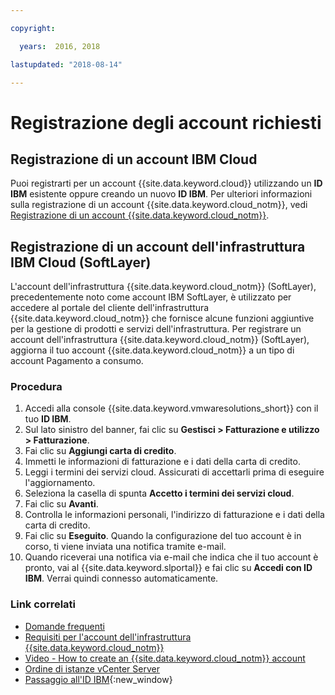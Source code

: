 ```yaml
---

copyright:

  years:  2016, 2018

lastupdated: "2018-08-14"

---
```


# Registrazione degli account richiesti

## Registrazione di un account IBM Cloud

Puoi registrarti per un account {{site.data.keyword.cloud}} utilizzando un **ID IBM** esistente oppure creando un nuovo **ID IBM**. Per ulteriori informazioni sulla registrazione di un account {{site.data.keyword.cloud_notm}}, vedi [Registrazione di un account {{site.data.keyword.cloud_notm}}](https://console.bluemix.net/docs/account/adminpublic.html#signing-up-for-ibm-cloud).

## Registrazione di un account dell'infrastruttura IBM Cloud (SoftLayer)

L'account dell'infrastruttura {{site.data.keyword.cloud_notm}} (SoftLayer), precedentemente noto come account IBM SoftLayer, è utilizzato per accedere al portale del cliente dell'infrastruttura {{site.data.keyword.cloud_notm}} che fornisce alcune funzioni aggiuntive per la gestione di prodotti e servizi dell'infrastruttura. Per registrare un account dell'infrastruttura {{site.data.keyword.cloud_notm}} (SoftLayer), aggiorna il tuo account {{site.data.keyword.cloud_notm}} a un tipo di account Pagamento a consumo.

### Procedura

1. Accedi alla console {{site.data.keyword.vmwaresolutions_short}} con il tuo **ID IBM**.
2. Sul lato sinistro del banner, fai clic su **Gestisci > Fatturazione e utilizzo > Fatturazione**.
3. Fai clic su **Aggiungi carta di credito**.
4. Immetti le informazioni di fatturazione e i dati della carta di credito.
5. Leggi i termini dei servizi cloud. Assicurati di accettarli prima di eseguire l'aggiornamento.
6. Seleziona la casella di spunta **Accetto i termini dei servizi cloud**.
7. Fai clic su **Avanti**.
8. Controlla le informazioni personali, l'indirizzo di fatturazione e i dati della carta di credito.
9. Fai clic su **Eseguito**. Quando la configurazione del tuo account è in corso, ti viene inviata una notifica tramite e-mail.
10. Quando riceverai una notifica via e-mail che indica che il tuo account è pronto, vai al {{site.data.keyword.slportal}} e fai clic su **Accedi con ID IBM**.
    Verrai quindi connesso automaticamente.

### Link correlati

* [Domande frequenti](faq.html)
* [Requisiti per l'account dell'infrastruttura {{site.data.keyword.cloud_notm}}](slaccountrequirement.html)
* [Video - How to create an {{site.data.keyword.cloud_notm}} account](https://www.youtube.com/watch?v=HBkY-Fs1d6E)
* [Ordine di istanze vCenter Server](../vcenter/vc_orderinginstance.html)
* [Passaggio all'ID IBM](https://console.ng.bluemix.net/docs/admin/softlayerlink.html){:new_window}
